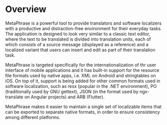 # Overview

MetaPhrase is a powerful tool to provide translators and software localizers with a productive and distraction-free environment for their everyday tasks. The application is designed to look very similar to a classic text editor, where the text to be translated is divided into translation units, each of which consists of a source message (displayed as a reference) and a localized variant that users can insert and edit as part of their translation task.

MetaPhrase is targeted specifically for the internationalization of thr user interface of mobile applications and it has built-in support for the resource file formats used by native apps, i.e. XML on Android and stringtables on iOS. On top of it, support is being added for other common formats used in software localization, such as resx (popular in the .NET environment), PO (traditionally used by GNU gettext), JSON (in the format used by ngx-translate on Angular projects) and ARB (Flutter).

MetaPhrase makes it easier to maintain a single set of localizable items that can be exported to separate native formats, in order to ensure consistency among different platforms.
